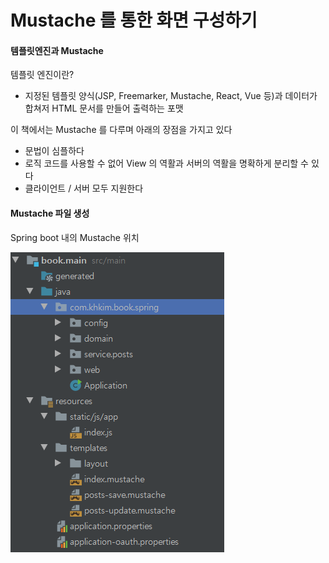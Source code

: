 # Mustache 를 통한 화면 구성하기

#### 템플릿엔진과 Mustache
템플릿 엔진이란? 

- 지정된 템플릿 양식(JSP, Freemarker, Mustache, React, Vue 등)과 데이터가 합쳐저 HTML 문서를 만들어 출력하는 포맷

이 책에서는 Mustache 를 다루며 아래의 장점을 가지고 있다

- 문법이 심플하다
- 로직 코드를 사용할 수 없어 View 의 역활과 서버의 역활을 명확하게 분리할 수 있다
- 클라이언트 / 서버 모두 지원한다

#### Mustache 파일 생성

Spring boot 내의 Mustache 위치

![layout](../assets/crud_1.png)
















<!--stackedit_data:
eyJoaXN0b3J5IjpbMTk5NzU0MjkyMF19
-->